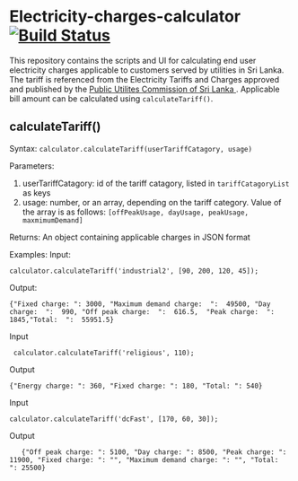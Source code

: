 # Electricity-charges-calculator [![Build Status](https://travis-ci.org/aawgit/Electricity-charges-calculator.svg?branch=master)](https://travis-ci.org/aawgit/Electricity-charges-calculator)
This repository contains the scripts and UI for calculating end user electricity charges applicable to customers served by utilities in Sri Lanka. The tariff is referenced from the Electricity Tariffs and Charges approved and published by the [Public Utilites Commission of Sri Lanka ](http://www.pucsl.gov.lk/english/industries/electricity/electricity-tariffscharges/).
Applicable bill amount can be calculated using `calculateTariff()`.

## calculateTariff()
Syntax: `calculator.calculateTariff(userTariffCatagory, usage)`

Parameters: 

 1. userTariffCatagory: id of the tariff catagory, listed in `tariffCatagoryList` as keys
 2. usage: number, or an array, depending on the tariff category. Value of the array is as follows: `[offPeakUsage, dayUsage, peakUsage, maxmimumDemand]`

Returns: An object containing applicable charges in JSON format

Examples: 
Input:

    calculator.calculateTariff('industrial2', [90, 200, 120, 45]);
Output:

    {"Fixed charge: ": 3000, "Maximum demand charge:  ":  49500, "Day charge:  ":  990, "Off peak charge:  ":  616.5,  "Peak charge:  ":  1845,"Total:  ":  55951.5}

Input
   

     calculator.calculateTariff('religious', 110);
 

Output

    {"Energy charge: ": 360, "Fixed charge: ": 180, "Total: ": 540}
 

   Input
    
    calculator.calculateTariff('dcFast', [170, 60, 30]);
   Output

       {"Off peak charge: ": 5100, "Day charge: ": 8500, "Peak charge: ": 11900, "Fixed charge: ": "", "Maximum demand charge: ": "", "Total:  ": 25500}
